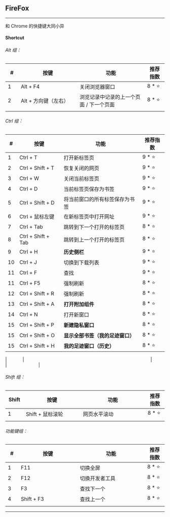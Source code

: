 ## FireFox

---

和 Chrome 的快捷键大同小异

#### Shortcut

###### Alt 组：

| # | 按键 | 功能 | 推荐指数 |
|---|---|---|---|
| 1 | Alt + F4 | 关闭浏览器窗口 | 8 * ⭐ |
| 2 | Alt + 方向键（左右） | 浏览记录中记录的上一个页面 / 下一个页面 | 8 * ⭐ |
|<img width=50px/>|<img width=400px/>|<img width=500px/>|<img width=100px/>|

###### Ctrl 组：

| # | 按键 | 功能 | 推荐指数 |
|---|---|---|---|
| 1 | Ctrl + T | 打开新标签页 | 9 * ⭐ |
| 2 | Ctrl + Shift + T | 恢复关闭的网页 | 9 * ⭐ |
| 3 | Ctrl + W | 关闭当前标签页 | 9 * ⭐ |
| 4 | Ctrl + D | 当前标签页保存为书签 | 9 * ⭐ |
| 5 | Ctrl + Shift + D | 将当前窗口的所有标签保存为书签 | 9 * ⭐ |
| 6 | Ctrl + 鼠标左键 | 在新标签页中打开网址 | 9 * ⭐ |
| 7 | Ctrl + Tab | 跳转到下一个打开的标签页 | 8 * ⭐ |
| 8 | Ctrl + Shift + Tab | 跳转到上一个打开的标签页 | 8 * ⭐ |
| 9 | Ctrl + H | **历史侧栏** | 9 * ⭐ |
| 10| Ctrl + J | 切换到下载列表 | 9 * ⭐ |
| 11| Ctrl + F | 查找 | 9 * ⭐ |
| 11| Ctrl + F5 | 强制刷新 | 8 * ⭐ |
| 12| Ctrl + Shift + R | 强制刷新 | 8 * ⭐ |
| 13| Ctrl + Shift + A | **打开附加组件** | 8 * ⭐ |
| 14| Ctrl + N | 打开新窗口 | 8 * ⭐ |
| 15| Ctrl + Shift + P | **新建隐私窗口** | 8 * ⭐ |
| 15| Ctrl + Shift + O | **显示全部书签（我的足迹窗口）** | 8 * ⭐ |
| 15| Ctrl + Shift + H | **我的足迹窗口（历史）** | 8 * ⭐ |

|<img width=50px/>|<img width=400px/>|<img width=500px/>|<img width=100px/>|

###### Shift 组：

| Shift | 按键 | 功能 | 推荐指数 |
|---|---|---|---|
| 1 | Shift + 鼠标滚轮 | 网页水平滚动 | 8 * ⭐ |
|<img width=50px/>|<img width=400px/>|<img width=500px/>|<img width=100px/>|

###### 功能键组：

| # | 按键 | 功能 | 推荐指数 |
|---|---|---|---|
| 1 | F11 | 切换全屏 | 8 * ⭐ |
| 2 | F12 | 切换开发者工具  | 8 * ⭐ |
| 3 | F3 | 查找下一个 | 8 * ⭐ |
| 4 | Shift + F3 | 查找上一个  | 8 * ⭐ |
|<img width=50px/>|<img width=400px/>|<img width=500px/>|<img width=100px/>|

---







